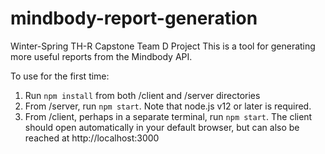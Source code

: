 # mindbody-report-generation
Winter-Spring TH-R Capstone Team D Project
This is a tool for generating more useful reports from the Mindbody API.

To use for the first time:

1. Run `npm install` from both /client and /server directories 
2. From /server, run `npm start`. Note that node.js v12 or later is required. 
3. From /client, perhaps in a separate terminal, run `npm start`. The client should open automatically in your default browser, but can also be reached at http://localhost:3000